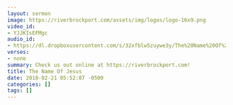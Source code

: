 ```yaml
---
layout: sermon
image: https://riverbrockport.com/assets/img/logos/logo-16x9.png
video_id:
- YJJKIsEFMgc
audio_id:
- https://dl.dropboxusercontent.com/s/32xfblw5zuywe3y/The%20Name%20Of%20Jesus.mp3?dl=0
verses:
- none
summary: Check us out online at https://riverbrockport.com!
title: The Name Of Jesus
date: 2018-02-21 05:52:07 -0500
categories: []
tags: []
---
```

